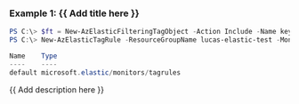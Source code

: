 ### Example 1: {{ Add title here }}
```powershell
PS C:\> $ft = New-AzElasticFilteringTagObject -Action Include -Name key -Value '1'
PS C:\> New-AzElasticTagRule -ResourceGroupName lucas-elastic-test -MonitorName elastic-pwsh02 -Name default -LogRuleFilteringTag $ft

Name    Type
----    ----
default microsoft.elastic/monitors/tagrules
```

{{ Add description here }}

